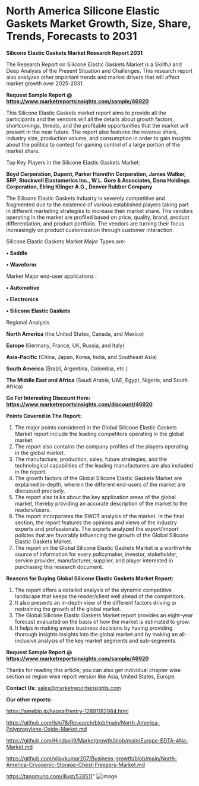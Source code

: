 # North America Silicone Elastic Gaskets Market Growth, Size, Share, Trends, Forecasts to 2031

<strong>Silicone Elastic Gaskets Market Research Report 2031</strong>

The Research Report on Silicone Elastic Gaskets Market is a Skillful and Deep Analysis of the Present Situation and Challenges. This research report also analyzes other important trends and market drivers that will affect market growth over 2025-2031.

<strong>Request Sample Report @ <a href=https://www.marketreportsinsights.com/sample/46920>https://www.marketreportsinsights.com/sample/46920</a></strong>

This Silicone Elastic Gaskets market report aims to provide all the participants and the vendors will all the details about growth factors, shortcomings, threats, and the profitable opportunities that the market will present in the near future. The report also features the revenue share, industry size, production volume, and consumption in order to gain insights about the politics to contest for gaining control of a large portion of the market share.

Top Key Players in the Silicone Elastic Gaskets Market:

<strong>Boyd Corporation, Dupont, Parker Hannifin Corporation, James Walker, SRP, Stockwell Elastomerics Inc., W.L. Gore & Associates, Dana Holdings Corporation, Elring Klinger A.G., Denver Rubber Company</strong>

The Silicone Elastic Gaskets Industry is severely competitive and fragmented due to the existence of various established players taking part in different marketing strategies to increase their market share. The vendors operating in the market are profiled based on price, quality, brand, product differentiation, and product portfolio. The vendors are turning their focus increasingly on product customization through customer interaction.

Silicone Elastic Gaskets Market Major Types are:

<strong>•  Saddle

•  Waveform</strong>

Market Major end-user applications :

<strong>•  Automotive

•  Electronics

•  Silicone Elastic Gaskets</strong>

Regional Analysis

</u><strong><b>North America</b></strong> (the United States, Canada, and Mexico)

<strong><b>Europe </b></strong>(Germany, France, UK, Russia, and Italy)

<strong><b>Asia-Pacific</b></strong> (China, Japan, Korea, India, and Southeast Asia)

<strong><b>South America</b></strong> (Brazil, Argentina, Colombia, etc.)

<strong><b>The Middle East and Africa</b></strong> (Saudi Arabia, UAE, Egypt, Nigeria, and South Africa)

<strong>Go For Interesting Discount Here: <a href=https://www.marketreportsinsights.com/discount/46920>https://www.marketreportsinsights.com/discount/46920</a></strong>

<strong>Points Covered in The Report:</strong>
<ol>
  <li>The major points considered in the Global Silicone Elastic Gaskets Market report include the leading competitors operating in the global market.</li>
  <li>The report also contains the company profiles of the players operating in the global market.</li>
  <li>The manufacture, production, sales, future strategies, and the technological capabilities of the leading manufacturers are also included in the report.</li>
  <li>The growth factors of the Global Silicone Elastic Gaskets Market are explained in-depth, wherein the different end-users of the market are discussed precisely.</li>
  <li>The report also talks about the key application areas of the global market, thereby providing an accurate description of the market to the readers/users.</li>
  <li>The report incorporates the SWOT analysis of the market. In the final section, the report features the opinions and views of the industry experts and professionals. The experts analyzed the export/import policies that are favorably influencing the growth of the Global Silicone Elastic Gaskets Market.</li>
  <li>The report on the Global Silicone Elastic Gaskets Market is a worthwhile source of information for every policymaker, investor, stakeholder, service provider, manufacturer, supplier, and player interested in purchasing this research document.</li>
</ol>
<strong>Reasons for Buying Global Silicone Elastic Gaskets Market Report:</strong>

<ol>
  <li>The report offers a detailed analysis of the dynamic competitive landscape that keeps the reader/client well ahead of the competitors.</li>
  <li>It also presents an in-depth view of the different factors driving or restraining the growth of the global market.</li>
  <li>The Global Silicone Elastic Gaskets Market report provides an eight-year forecast evaluated on the basis of how the market is estimated to grow.</li>
  <li>It helps in making aware business decisions by having providing thorough insights insights into the global market and by making an all-inclusive analysis of the key market segments and sub-segments.</li>
</ol>
<strong>Request Sample Report @ <a href=https://www.marketreportsinsights.com/sample/46920>https://www.marketreportsinsights.com/sample/46920</a></strong>


Thanks for reading this article; you can also get individual chapter wise section or region wise report version like Asia, United States, Europe.

<strong>Contact Us:</strong>
sales@marketreportsinsights.com

<strong>Our other reports:</strong>

<a href=https://ameblo.jp/haqsaif/entry-12891182984.html>https://ameblo.jp/haqsaif/entry-12891182984.html</a>

<a href=https://github.com/Ishi78/Research/blob/main/North-America-Polypropylene-Oxide-Market.md>https://github.com/Ishi78/Research/blob/main/North-America-Polypropylene-Oxide-Market.md</a>

<a href=https://github.com/Hindavii9/Marketgrowth/blob/main/Europe-EDTA-4Na-Market.md>https://github.com/Hindavii9/Marketgrowth/blob/main/Europe-EDTA-4Na-Market.md</a>

<a href=https://github.com/vijaykumar207/Business-growth/blob/main/North-America-Cryogenic-Storage-Chest-Freezers-Market.md>https://github.com/vijaykumar207/Business-growth/blob/main/North-America-Cryogenic-Storage-Chest-Freezers-Market.md</a>

<a href=https://tanomuno.com/illust/528511>https://tanomuno.com/illust/528511</a>"
![image](https://github.com/user-attachments/assets/4eb61f7d-e395-4c2c-bdb9-cbb8abfa5e0d)
